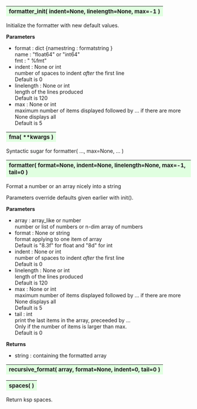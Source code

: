 ---
---

<a name="formatter_init"></a>
<table><thead style="background-color:#E0FFE0; width:100%; font-size:15px"><tr><th style="text-align:left">
<strong>formatter_init(</strong> indent=None, linelength=None, max=-1 )
</th></tr></thead></table>
<p>

Initialize the formatter with new default values.

<b>Parameters</b>

* format  :  dict {namestring : formatstring }<br>
    name : "float64" or "int64"<br>
    fmt  : " %fmt"<br>
* indent  :  None or int<br>
    number of spaces to indent *after* the first line<br>
    Default is 0<br>
* linelength  :  None or int<br>
    length of the lines produced<br>
    Default is 120<br>
* max  :  None or int<br>
    maximum number of items displayed followed by ... if there are more<br>
    None displays all<br>
    Default is 5

<a name="fma"></a>
<table><thead style="background-color:#E0FFE0; width:100%; font-size:15px"><tr><th style="text-align:left">
<strong>fma(</strong> **kwargs ) 
</th></tr></thead></table>
<p>

Syntactic sugar for
    formatter( ..., max=None, ... )

<a name="formatter"></a>
<table><thead style="background-color:#E0FFE0; width:100%; font-size:15px"><tr><th style="text-align:left">
<strong>formatter(</strong> format=None, indent=None, linelength=None, max=-1, tail=0 ) 
</th></tr></thead></table>
<p>

Format a number or an array nicely into a string

Parameters override defaults given earlier with init().

<b>Parameters</b>

* array  :  array_like or number<br>
    number or list of numbers or n-dim array of numbers<br>
* format  :  None or string<br>
    format applying to one item of array<br>
    Default is "8.3f" for float and "8d" for int<br>
* indent  :  None or int<br>
    number of spaces to indent *after* the first line<br>
    Default is 0<br>
* linelength  :  None or int<br>
    length of the lines produced<br>
    Default is 120<br>
* max  :  None or int<br>
    maximum number of items displayed followed by ... if there are more<br>
    None displays all<br>
    Default is 5<br>
* tail  :  int<br>
    print the last items in the array, preceeded by ...<br>
    Only if the number of items is larger than max.<br>
    Default is 0<br>

<b>Returns</b>

* string  :  containing the formatted array<br>


<a name="recursive_format"></a>
<table><thead style="background-color:#E0FFE0; width:100%; font-size:15px"><tr><th style="text-align:left">
<strong>recursive_format(</strong> array, format=None, indent=0, tail=0 ) 
</th></tr></thead></table>
<p>
<a name="spaces"></a>
<table><thead style="background-color:#E0FFE0; width:100%; font-size:15px"><tr><th style="text-align:left">
<strong>spaces(</strong> ) 
</th></tr></thead></table>
<p>

Return ksp spaces.

